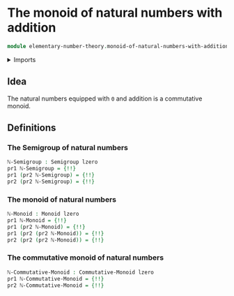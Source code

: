 # The monoid of natural numbers with addition

```agda
module elementary-number-theory.monoid-of-natural-numbers-with-addition where
```

<details><summary>Imports</summary>

```agda
open import elementary-number-theory.addition-natural-numbers
open import elementary-number-theory.equality-natural-numbers

open import foundation.dependent-pair-types
open import foundation.universe-levels

open import group-theory.commutative-monoids
open import group-theory.monoids
open import group-theory.semigroups
```

</details>

## Idea

The natural numbers equipped with `0` and addition is a commutative monoid.

## Definitions

### The Semigroup of natural numbers

```agda
ℕ-Semigroup : Semigroup lzero
pr1 ℕ-Semigroup = {!!}
pr1 (pr2 ℕ-Semigroup) = {!!}
pr2 (pr2 ℕ-Semigroup) = {!!}
```

### The monoid of natural numbers

```agda
ℕ-Monoid : Monoid lzero
pr1 ℕ-Monoid = {!!}
pr1 (pr2 ℕ-Monoid) = {!!}
pr1 (pr2 (pr2 ℕ-Monoid)) = {!!}
pr2 (pr2 (pr2 ℕ-Monoid)) = {!!}
```

### The commutative monoid of natural numbers

```agda
ℕ-Commutative-Monoid : Commutative-Monoid lzero
pr1 ℕ-Commutative-Monoid = {!!}
pr2 ℕ-Commutative-Monoid = {!!}
```
